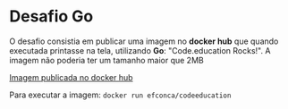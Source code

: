# Desafio Go

O desafio consistia em publicar uma imagem no **docker hub** que quando executada printasse na tela, utilizando **Go**: "Code.education Rocks!". A imagem não poderia ter um tamanho maior que 2MB

[Imagem publicada no docker hub](https://hub.docker.com/repository/docker/efconca/codeeducation)

Para executar a imagem: `docker run efconca/codeeducation` 
